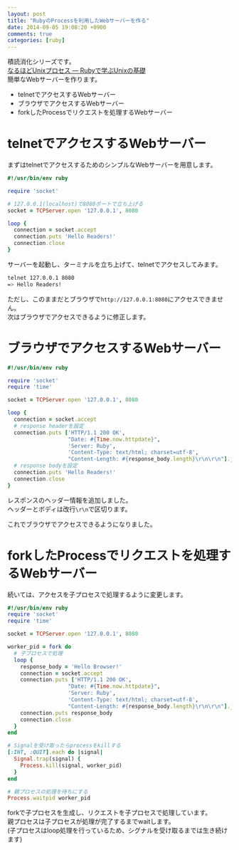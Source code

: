 ```yaml
---
layout: post
title: "RubyのProcessを利用したWebサーバーを作る"
date: 2014-09-05 19:08:20 +0900
comments: true
categories: [ruby]
---
```


積読消化シリーズです。  
[なるほどUnixプロセス ― Rubyで学ぶUnixの基礎](http://tatsu-zine.com/books/naruhounix)  
簡単なWebサーバーを作ります。  

* telnetでアクセスするWebサーバー
* ブラウザでアクセスするWebサーバー
* forkしたProcessでリクエストを処理するWebサーバー

# telnetでアクセスするWebサーバー

まずはtelnetでアクセスするためのシンプルなWebサーバーを用意します。  

```rb
#!/usr/bin/env ruby

require 'socket'

# 127.0.0.1(localhost)で8080ポートで立ち上げる
socket = TCPServer.open '127.0.0.1', 8080

loop {
  connection = socket.accept
  connection.puts 'Hello Readers!'
  connection.close
}
```
サーバーを起動し、ターミナルを立ち上げて、telnetでアクセスしてみます。

```sh
telnet 127.0.0.1 8080
=> Hello Readers!
```

ただし、このままだとブラウザで`http://127.0.0.1:8080`にアクセスできません。  
次はブラウザでアクセスできるように修正します。

# ブラウザでアクセスするWebサーバー

```rb
#!/usr/bin/env ruby

require 'socket'
require 'time'

socket = TCPServer.open '127.0.0.1', 8080

loop {
  connection = socket.accept
  # response headerを設定
  connection.puts ['HTTP/1.1 200 OK',
                   "Date: #{Time.now.httpdate}",
                   'Server: Ruby',
                   'Content-Type: text/html; charset=utf-8',
                   "Content-Length: #{response_body.length}\r\n\r\n"].join("\r\n")
  # response bodyを設定
  connection.puts 'Hello Readers!'
  connection.close
}
```
レスポンスのヘッダー情報を追加しました。  
ヘッダーとボディは改行`\r\n`で区切ります。  

これでブラウザでアクセスできるようになりました。

# forkしたProcessでリクエストを処理するWebサーバー

続いては、アクセスを子プロセスで処理するように変更します。

```rb
#!/usr/bin/env ruby                           
require 'socket'
require 'time'

socket = TCPServer.open '127.0.0.1', 8080

worker_pid = fork do
  # 子プロセスで処理
  loop {
    response_body = 'Hello Browser!'
    connection = socket.accept
    connection.puts ['HTTP/1.1 200 OK',
                   "Date: #{Time.now.httpdate}",
                   'Server: Ruby',
                   'Content-Type: text/html; charset=utf-8',
                   "Content-Length: #{response_body.length}\r\n\r\n"].join("\r\n")
    connection.puts response_body
    connection.close
  }
end

# Signalを受け取ったらprocessをkillする
[:INT, :QUIT].each do |signal|
  Signal.trap(signal) {
    Process.kill(signal, worker_pid)
  }
end

# 親プロセスの処理を待ちにする
Process.waitpid worker_pid
```

forkで子プロセスを生成し、リクエストを子プロセスで処理しています。  
親プロセスは子プロセスが処理が完了するまでwaitします。  
(子プロセスはloop処理を行っているため、シグナルを受け取るまでは生き続けます)
